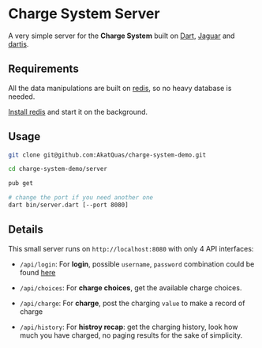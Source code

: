 # Charge System Server

A very simple server for the **Charge System** built on [Dart](https://www.dartlang.org/), [Jaguar](https://github.com/Jaguar-dart/jaguar) and [dartis](https://github.com/jcmellado/dartis).

## Requirements

All the data manipulations are built on [redis](https://redis.io/), so no heavy database is needed.

[Install redis](https://redis.io/download) and start it on the background.

## Usage

```bash
git clone git@github.com:AkatQuas/charge-system-demo.git

cd charge-system-demo/server

pub get

# change the port if you need another one
dart bin/server.dart [--port 8080]
```

## Details

This small server runs on `http://localhost:8080` with only 4 API interfaces:

- `/api/login`: For **login**, possible `username`, `password` combination could be found [here](lib/data-sample/user.json)

- `/api/choices`: For **charge choices**, get the available charge choices.

- `/api/charge`: For **charge**, post the charging `value` to make a record of charge

- `/api/history`: For **histroy recap**: get the charging history, look how much you have charged, no paging results for the sake of simplicity.
